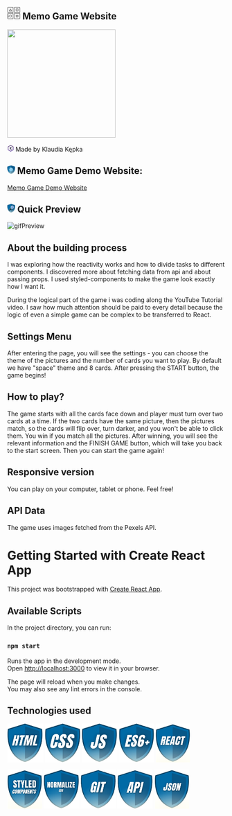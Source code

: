 ## <img src="public/icon.png" height="30"/> Memo Game Website
<img src="images/memo.gif" width="250" height="250"/>

<img src="images/myIcons/iconK.svg" height="15"/> Made by Klaudia Kępka

## <img src="images/myIcons/demo.png" height="20"/> Memo Game Demo Website:
[Memo Game Demo Website](https://kepkaklaudia.github.io/memo-game/)

## <img src="images/myIcons/quick.png" height="20"/> Quick Preview
![gifPreview](images/preview.gif)

## About the building process
 I was exploring how the reactivity works and how to divide tasks to different components. I discovered more about fetching data from api and about passing props. I used styled-components to make the game look exactly how I want it. 
 
 During the logical part of the game i was coding along the YouTube Tutorial video. I saw how much attention should be paid to every detail because the logic of even a simple game can be complex to be transferred to React.

## Settings Menu
After entering the page, you will see the settings - you can choose the theme of the pictures and the number of cards you want to play. By default we have "space" theme and 8 cards. After pressing the START button, the game begins!

## How to play?
The game starts with all the cards face down and player must turn over two cards at a time. If the two cards have the same picture, then the pictures match, so the cards will flip over, turn darker, and you won't be able to click them. You win if you match all the pictures. After winning, you will see the relevant information and the FINISH GAME button, which will take you back to the start screen. Then you can start the game again!

## Responsive version
You can play on your computer, tablet or phone. Feel free!

## API Data
The game uses images fetched from the Pexels API.

# Getting Started with Create React App

This project was bootstrapped with [Create React App](https://github.com/facebook/create-react-app).

## Available Scripts

In the project directory, you can run:

### `npm start`

Runs the app in the development mode.\
Open [http://localhost:3000](http://localhost:3000) to view it in your browser.

The page will reload when you make changes.\
You may also see any lint errors in the console.

## Technologies used
<img src="images/myIcons/html.png" height="90"/> <img src="images/myIcons/css.png" height="90"/> <img src="images/myIcons/js.png" height="90"/> <img src="images/myIcons/es6.png" height="90"/> <img src="images/myIcons/react.png" height="90"/> 

<img src="images/myIcons/styled.png" height="90"/> <img src="images/myIcons/norm.png" height="90"/> <img src="images/myIcons/git.png" height="90"/> <img src="images/myIcons/api.png" height="90"/> <img src="images/myIcons/json.png" height="90"/>